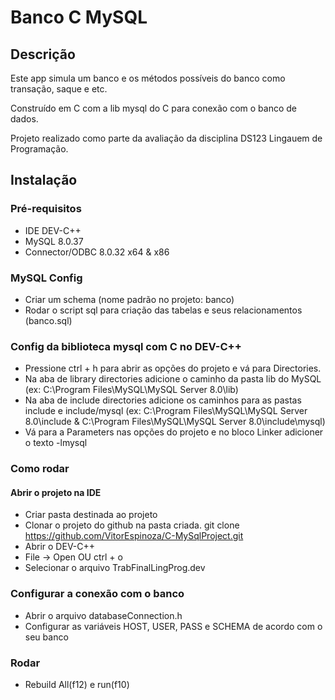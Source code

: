 # Banco C MySQL

## Descrição

Este app simula um banco e os métodos possíveis do banco como transação, saque e etc.

Construído em C com a lib mysql do C para conexão com o banco de dados.

Projeto realizado como parte da avaliação da disciplina DS123 Lingauem de Programação.

## Instalação

### Pré-requisitos

 - IDE DEV-C++
 - MySQL 8.0.37
 - Connector/ODBC 8.0.32 x64 & x86

### MySQL Config

 - Criar um schema (nome padrão no projeto: banco)
 - Rodar o script sql para criação das tabelas e seus relacionamentos (banco.sql)

### Config da biblioteca mysql com C no DEV-C++

 - Pressione ctrl + h para abrir as opções do projeto e vá para Directories.
 - Na aba de library directories adicione o caminho da pasta lib do MySQL (ex: C:\Program Files\MySQL\MySQL Server 8.0\lib)
 - Na aba de include directories adicione os caminhos para as pastas include e include/mysql (ex: C:\Program Files\MySQL\MySQL Server 8.0\include & C:\Program Files\MySQL\MySQL Server 8.0\include\mysql)
 - Vá para a Parameters nas opções do projeto e no bloco Linker adicioner o texto -lmysql

### Como rodar

 #### Abrir o projeto na IDE
 - Criar pasta destinada ao projeto
 - Clonar o projeto do github na pasta criada. git clone https://github.com/VitorEspinoza/C-MySqlProject.git
 - Abrir o DEV-C++
 - File -> Open OU ctrl + o
 - Selecionar o arquivo TrabFinalLingProg.dev

 ### Configurar a conexão com o banco
 - Abrir o arquivo databaseConnection.h
 - Configurar as variáveis HOST, USER, PASS e SCHEMA de acordo com o seu banco

 ### Rodar
 - Rebuild All(f12) e run(f10)

